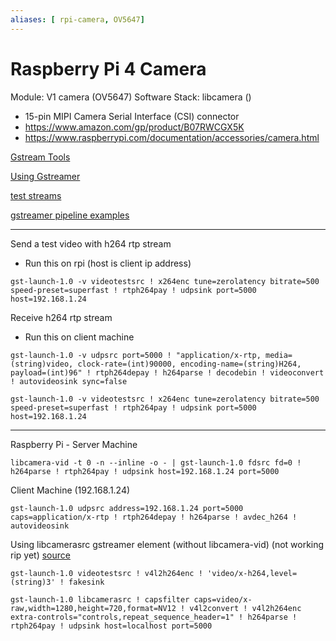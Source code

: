 ```yaml
---
aliases: [ rpi-camera, OV5647]
---
```

# Raspberry Pi 4 Camera

Module: V1 camera (OV5647)
Software Stack: libcamera ()

- 15-pin MIPI Camera Serial Interface (CSI) connector
- https://www.amazon.com/gp/product/B07RWCGX5K
- https://www.raspberrypi.com/documentation/accessories/camera.html

[Gstream Tools](https://gstreamer.freedesktop.org/documentation/tutorials/basic/gstreamer-tools.html?gi-language=c)

[Using Gstreamer](https://www.raspberrypi.com/documentation/accessories/camera.html#using-gstreamer)

[test streams](https://github.com/matthew1000/gstreamer-cheat-sheet/blob/master/test_streams.md)

[gstreamer pipeline examples](https://gist.github.com/hum4n0id/cda96fb07a34300cdb2c0e314c14df0a)

---

Send a test video with h264 rtp stream

- Run this on rpi (host is client ip address)

```shell
gst-launch-1.0 -v videotestsrc ! x264enc tune=zerolatency bitrate=500 speed-preset=superfast ! rtph264pay ! udpsink port=5000 host=192.168.1.24
```

Receive h264 rtp stream

- Run this on client machine 

```shell
gst-launch-1.0 -v udpsrc port=5000 ! "application/x-rtp, media=(string)video, clock-rate=(int)90000, encoding-name=(string)H264, payload=(int)96" ! rtph264depay ! h264parse ! decodebin ! videoconvert ! autovideosink sync=false
```

```shell
gst-launch-1.0 -v videotestsrc ! x264enc tune=zerolatency bitrate=500 speed-preset=superfast ! rtph264pay ! udpsink port=5000 host=192.168.1.24
```

---

Raspberry Pi - Server Machine

```shell
libcamera-vid -t 0 -n --inline -o - | gst-launch-1.0 fdsrc fd=0 ! h264parse ! rtph264pay ! udpsink host=192.168.1.24 port=5000
```

Client Machine (192.168.1.24)

```shell
gst-launch-1.0 udpsrc address=192.168.1.24 port=5000 caps=application/x-rtp ! rtph264depay ! h264parse ! avdec_h264 ! autovideosink
```

Using  libcamerasrc gstreamer element (without libcamera-vid) (not working rip yet)
[source](https://github.com/raspberrypi/linux/issues/3974#issuecomment-791422239)

```shell
gst-launch-1.0 videotestsrc ! v4l2h264enc ! 'video/x-h264,level=(string)3' ! fakesink
```

```shell
gst-launch-1.0 libcamerasrc ! capsfilter caps=video/x-raw,width=1280,height=720,format=NV12 ! v4l2convert ! v4l2h264enc extra-controls="controls,repeat_sequence_header=1" ! h264parse ! rtph264pay ! udpsink host=localhost port=5000
```
